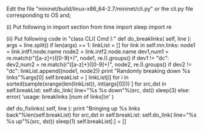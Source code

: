 Edit the file  "mininet/build/linux-x86_64-2.7/mininet/cli.py" or the cli.py file corresponding to OS and;

(i) Put following in import section
from time import sleep
import re

(ii) Put following code in "class CLI( Cmd ):"
  def do_breaklinks( self, line ):	
    args = line.split()
    if len(args) == 1:
	    linkList = []
	    for link in self.mn.links:
	        node1 = link.intf1.node.name
			node2 = link.intf2.node.name
			dev1,num1 = re.match(r"([a-z]+)([0-9]+)", node1, re.I).groups()
			if dev1 != "dc":
		    	dev2,num2 = re.match(r"([a-z]+)([0-9]+)", node2, re.I).groups()
		    	if dev2 != "dc":
					linkList.append((node1, node2))
	    print "Randomly breaking down %s links"%args[0]
        self.breakList = [ linkList[i] for i in sorted(sample(xrange(len(linkList)), int(args[0]))) ]
	    for src,dst in self.breakList:
			self.do_link( line="%s %s down"%(src, dst))
    		sleep(3)
	else:
	    error( 'usage: breaklinks [num of links]\n' )

  def do_fixlinks( self, line ):
	print "Bringing up %s links back"%len(self.breakList)
	for src,dst in self.breakList:
		self.do_link( line="%s %s up"%(src, dst))
      	sleep(1)
	self.breakList[:] = []
